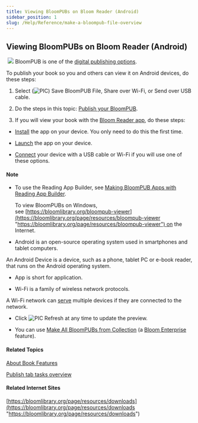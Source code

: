 ```yaml
---
title: Viewing BloomPUBs on Bloom Reader (Android)
sidebar_position: 1
slug: /Help/Reference/make-a-bloompub-file-overview
---
```


## Viewing BloomPUBs on Bloom Reader (Android)

 ![](/ref-docs-assets/images/Tasks/Publish_tasks/Android_Button_New.png) BloomPUB is one of the [digital publishing options](Digital_publishing_options.md).

To publish your book so you and others can view it on Android devices, do these steps:

1.  Select (![PIC](/ref-docs-assets/images/Tasks/Publish_tasks/SendRadioButton.png)) Save BloomPUB File, Share over Wi-Fi, or Send over USB cable.
    
2.  Do the steps in this topic: [Publish your BloomPUB](Share_your_BloomPUB_file.md).
    
3.  If you will view your book with the [Bloom Reader app](../../Concepts/Bloom_Reader_App.md), do these steps:
    

-   [Install](Install_Bloom_Reader_app.md) the app on your device. You only need to do this the first time.
    
-   [Launch](Launch_the_Bloom_Reader_app.md) the app on your device.
    
-   [Connect](Connect_your_Android_device.md) your device with a USB cable or Wi-Fi if you will use one of these options.
    

#### Note

-   To use the Reading App Builder, see [Making BloomPUB Apps with Reading App Builder](Making_BloomPUB_Apps_with_Reading_App_Builder.md "Making BloomPUB Apps with Reading App Builder").
    
    To view BloomPUBs on Windows, see [https://bloomlibrary.org/bloompub-viewer](https://bloomlibrary.org/page/resources/bloompub-viewer "https://bloomlibrary.org/page/resources/bloompub-viewer") on the Internet.
    
-   Android is an open-source operating system used in smartphones and tablet computers.
    

An Android Device is a device, such as a phone, tablet PC or e-book reader, that runs on the Android operating system.

-   App is short for application.
    
-   Wi-Fi is a family of wireless network protocols.
    

A Wi-Fi network can [serve](Share_your_BloomPUB_file.md) multiple devices if they are connected to the network.

-   Click ![PIC](/ref-docs-assets/images/Tasks/Publish_tasks/RefreshGray_Button.png) Refresh at any time to update the preview.
    
-   You can use [Make All BloomPUBs from Collection](Make_All_BloomPUBS_from_Collection.md) (a [Bloom Enterprise](../Edit_tasks/Enterprise/EnterpriseRequired.md) feature).
    

#### Related Topics

[About Book Features](Features.md)

[Publish tab tasks overview](Publish_tasks_overview.md)

#### Related Internet Sites

[https://bloomlibrary.org/page/resources/downloads](https://bloomlibrary.org/page/resources/downloads "https://bloomlibrary.org/page/resources/downloads")